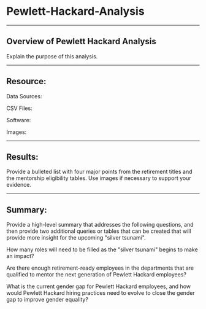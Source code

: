 # Pewlett-Hackard-Analysis

---

## Overview of Pewlett Hackard Analysis
Explain the purpose of this analysis.

---

## Resource:

Data Sources: 

CSV Files:

Software:

Images:

---

## Results: 

Provide a bulleted list with four major points from the retirement titles and the mentorship eligibility tables. Use images if necessary to support your evidence.

---

## Summary: 

Provide a high-level summary that addresses the following questions, and then provide two additional queries or tables that can be created that will provide more insight for the upcoming "silver tsunami".

How many roles will need to be filled as the "silver tsunami" begins to make an impact?

Are there enough retirement-ready employees in the departments that are qualified to mentor the next generation of Pewlett Hackard employees?

What is the current gender gap for Pewlett Hackard employees, and how would Pewlett Hackard hiring practices need to evolve to close the gender gap to improve gender equality?